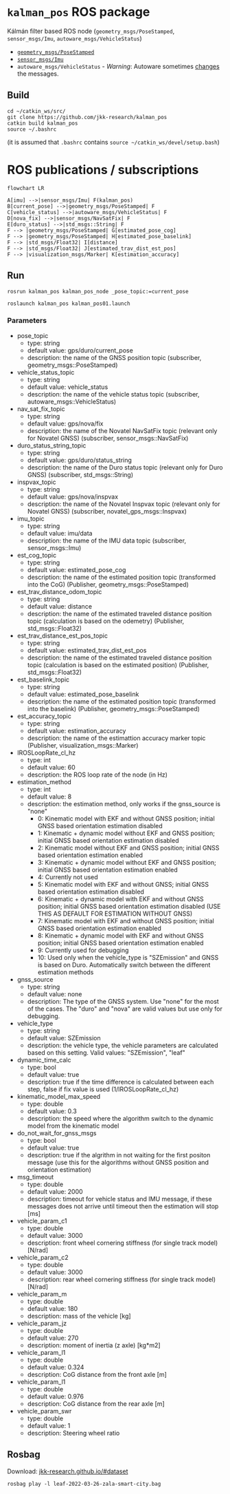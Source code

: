 # `kalman_pos` ROS package 

Kálmán filter based ROS node (`geometry_msgs/PoseStamped`, `sensor_msgs/Imu`, `autoware_msgs/VehicleStatus`)
- [`geometry_msgs/PoseStamped`](http://docs.ros.org/en/melodic/api/geometry_msgs/html/msg/PoseStamped.html)
- [`sensor_msgs/Imu`](http://docs.ros.org/en/melodic/api/sensor_msgs/html/msg/Imu.html)
- `autoware_msgs/VehicleStatus` - *Warning*: Autoware sometimes [changes](https://gitlab.com/autowarefoundation/autoware.ai/messages/-/merge_requests/16/diffs?commit_id=234ad070a92063b64ea8df792b46b59fefd5fe1f) the messages.

## Build

```
cd ~/catkin_ws/src/
git clone https://github.com/jkk-research/kalman_pos
catkin build kalman_pos
source ~/.bashrc
```
(it is assumed that `.bashrc` contains `source ~/catkin_ws/devel/setup.bash`)

# ROS publications / subscriptions

```mermaid
flowchart LR

A[imu] -->|sensor_msgs/Imu| F(kalman_pos)
B[current_pose] -->|geometry_msgs/PoseStamped| F
C[vehicle_status] -->|autoware_msgs/VehicleStatus| F
D[nova_fix] -->|sensor_msgs/NavSatFix| F
E[duro_status] -->|std_msgs::String| F
F --> |geometry_msgs/PoseStamped| G[estimated_pose_cog]
F --> |geometry_msgs/PoseStamped| H[estimated_pose_baselink]
F --> |std_msgs/Float32| I[distance]
F --> |std_msgs/Float32| J[estimated_trav_dist_est_pos]
F --> |visualization_msgs/Marker| K[estimation_accuracy]
```

## Run

```
rosrun kalman_pos kalman_pos_node _pose_topic:=current_pose
```

```
roslaunch kalman_pos kalman_pos01.launch
```

### Parameters
- pose_topic
  - type: string
  - default value: gps/duro/current_pose
  - description: the name of the GNSS position topic (subscriber, geometry_msgs::PoseStamped)
- vehicle_status_topic
  - type: string 
  - default value: vehicle_status
  - description: the name of the vehicle status topic (subscriber, autoware_msgs::VehicleStatus)
- nav_sat_fix_topic
  - type: string 
  - default value: gps/nova/fix
  - description: the name of the Novatel NavSatFix topic (relevant only for Novatel GNSS) (subscriber, sensor_msgs::NavSatFix)
- duro_status_string_topic 
  - type: string 
  - default value: gps/duro/status_string
  - description: the name of the Duro status topic (relevant only for Duro GNSS) (subscriber, std_msgs::String)
- inspvax_topic 
  - type: string 
  - default value: gps/nova/inspvax
  - description: the name of the Novatel Inspvax topic (relevant only for Novatel GNSS) (subscriber, novatel_gps_msgs::Inspvax)
- imu_topic 
  - type: string 
  - default value: imu/data
  - description: the name of the IMU data topic (subscriber, sensor_msgs::Imu)
- est_cog_topic 
  - type: string 
  - default value: estimated_pose_cog
  - description: the name of the estimated position topic (transformed into the CoG) (Publisher, geometry_msgs::PoseStamped)
- est_trav_distance_odom_topic 
  - type: string 
  - default value: distance
  - description: the name of the estimated traveled distance position topic (calculation is based on the odemetry) (Publisher, std_msgs::Float32)
- est_trav_distance_est_pos_topic 
  - type: string 
  - default value: estimated_trav_dist_est_pos
  - description: the name of the estimated traveled distance position topic (calculation is based on the estimated position) (Publisher, std_msgs::Float32)
- est_baselink_topic 
  - type: string 
  - default value: estimated_pose_baselink
  - description: the name of the estimated position topic (transformed into the baselink) (Publisher, geometry_msgs::PoseStamped)
- est_accuracy_topic 
  - type: string 
  - default value: estimation_accuracy
  - description: the name of the estimattion accuracy marker topic (Publisher, visualization_msgs::Marker)
- lROSLoopRate_cl_hz 
  - type: int 
  - default value: 60
  - description: the ROS loop rate of the node (in Hz) 
- estimation_method 
  - type: int 
  - default value: 8
  - description: the estimation method, only works if the gnss_source is "none"
    - 0: Kinematic model with EKF and without GNSS position; initial GNSS based orientation estimation disabled
    - 1: Kinematic + dynamic model without EKF and GNSS position; initial GNSS based orientation estimation disabled
    - 2: Kinematic model without EKF and GNSS position; initial GNSS based orientation estimation enabled
    - 3: Kinematic + dynamic model without EKF and GNSS position; initial GNSS based orientation estimation enabled
    - 4: Currently not used
    - 5: Kinematic model with EKF and without GNSS; initial GNSS based orientation estimation disabled
    - 6: Kinematic + dynamic model with EKF and without GNSS position; initial GNSS based orientation estimation disabled (USE THIS AS DEFAULT FOR ESTIMATION WITHOUT GNSS)
    - 7: Kinematic model with EKF and without GNSS position; initial GNSS based orientation estimation enabled
    - 8: Kinematic + dynamic model with EKF and without GNSS position; initial GNSS based orientation estimation enabled 
    - 9: Currently used for debugging
    - 10: Used only when the vehicle_type is "SZEmission" and GNSS is based on Duro. Automatically switch between the different estimation methods
- gnss_source 
  - type: string 
  - default value: none
  - description: The type of the GNSS system. Use "none" for the most of the cases. The "duro" and "nova" are valid values but use only for debugging.  
- vehicle_type 
  - type: string 
  - default value: SZEmission
  - description: the vehicle type, the vehicle parameters are calculated based on this setting. Valid values: "SZEmission", "leaf"
- dynamic_time_calc 
  - type: bool 
  - default value: true
  - description: true if the time difference is calculated between each step, false if fix value is used (1/lROSLoopRate_cl_hz)
- kinematic_model_max_speed 
  - type: double 
  - default value: 0.3
  - description: the speed where the algorithm switch to the dynamic model from the kinematic model
- do_not_wait_for_gnss_msgs 
  - type: bool 
  - default value: true
  - description: true if the algrithm in not waiting for the first positon message (use this for the algorithms without GNSS position and orientation estimation)
- msg_timeout
  - type: double 
  - default value: 2000
  - description: timeout for vehicle status and IMU message, if these messages does not arrive until timeout then the estimation will stop [ms]
- vehicle_param_c1
  - type: double 
  - default value: 3000
  - description: front wheel cornering stiffness (for single track model) [N/rad]
- vehicle_param_c2
  - type: double 
  - default value: 3000
  - description: rear wheel cornering stiffness (for single track model) [N/rad]
- vehicle_param_m
  - type: double 
  - default value: 180
  - description: mass of the vehicle [kg]
- vehicle_param_jz
  - type: double 
  - default value: 270
  - description: moment of inertia (z axle) [kg*m2]
- vehicle_param_l1
  - type: double 
  - default value: 0.324
  - description: CoG distance from the front axle [m]
- vehicle_param_l1
  - type: double 
  - default value: 0.976
  - description: CoG distance from the rear axle [m]
- vehicle_param_swr
  - type: double 
  - default value: 1
  - description: Steering wheel ratio

## Rosbag

Download: [jkk-research.github.io/#dataset](https://jkk-research.github.io/#dataset)

```
rosbag play -l leaf-2022-03-26-zala-smart-city.bag
```


